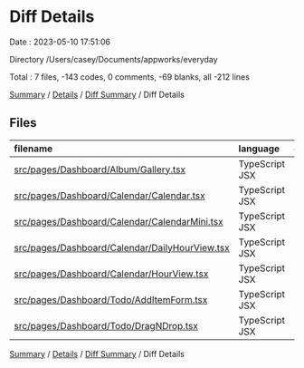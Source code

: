 # Diff Details

Date : 2023-05-10 17:51:06

Directory /Users/casey/Documents/appworks/everyday

Total : 7 files,  -143 codes, 0 comments, -69 blanks, all -212 lines

[Summary](results.md) / [Details](details.md) / [Diff Summary](diff.md) / Diff Details

## Files
| filename | language | code | comment | blank | total |
| :--- | :--- | ---: | ---: | ---: | ---: |
| [src/pages/Dashboard/Album/Gallery.tsx](/src/pages/Dashboard/Album/Gallery.tsx) | TypeScript JSX | -26 | 0 | -22 | -48 |
| [src/pages/Dashboard/Calendar/Calendar.tsx](/src/pages/Dashboard/Calendar/Calendar.tsx) | TypeScript JSX | -3 | 0 | -5 | -8 |
| [src/pages/Dashboard/Calendar/CalendarMini.tsx](/src/pages/Dashboard/Calendar/CalendarMini.tsx) | TypeScript JSX | -30 | 0 | -8 | -38 |
| [src/pages/Dashboard/Calendar/DailyHourView.tsx](/src/pages/Dashboard/Calendar/DailyHourView.tsx) | TypeScript JSX | -3 | 0 | -7 | -10 |
| [src/pages/Dashboard/Calendar/HourView.tsx](/src/pages/Dashboard/Calendar/HourView.tsx) | TypeScript JSX | -8 | 0 | -11 | -19 |
| [src/pages/Dashboard/Todo/AddItemForm.tsx](/src/pages/Dashboard/Todo/AddItemForm.tsx) | TypeScript JSX | -8 | 0 | -1 | -9 |
| [src/pages/Dashboard/Todo/DragNDrop.tsx](/src/pages/Dashboard/Todo/DragNDrop.tsx) | TypeScript JSX | -65 | 0 | -15 | -80 |

[Summary](results.md) / [Details](details.md) / [Diff Summary](diff.md) / Diff Details